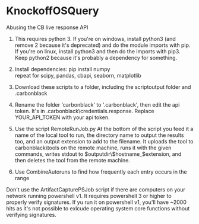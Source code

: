 # KnockoffOSQuery
Abusing the CB live response API
1. This requires python 3. If you're on windows, install python3 (and remove 2 because it's deprecated) and do the module imports with pip. If you're on linux, install python3 and then do the imports with pip3. Keep python2 because it's probably a dependency for something.

2. Install dependencies:
pip install numpy  
repeat for scipy, pandas, cbapi, seaborn, matplotlib

3. Download these scripts to a folder, including the scriptoutput folder and .carbonblack

4. Rename the folder 'carbonblack' to '.carbonblack', then edit the api token. It's in .carbonblack\credentials.response. Replace YOUR_API_TOKEN with your api token.

5. Use the script RemoteRunJob.py
At the bottom of the script you feed it a name of the local tool to run, the directory name to output the results too, and an output extension to add to the filename. It uploads the tool to carbonblack\tools on the remote machine, runs it with the given commands, writes stdout to $outputdir\$hostname_$extension, and then deletes the tool from the remote machine.



6. Use CombineAutoruns to find how frequently each entry occurs in the range

Don't use the ArtifactCapturePSJob script if there are computers on your network running powershell v1. It requires powershell 3 or higher to properly verify signatures. If yu run it on powershell v1, you'll have ~2000 hits as it's not possible to exlcude operating system core functions without verifying signatures.



